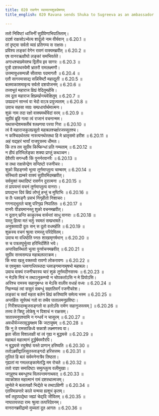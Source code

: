 ```yaml
---
title: 020 रावणेन स्वामात्यशुकप्रेषणम्
title_english: 020 Ravana sends Shuka to Sugreeva as an ambassador

---
```

<div class="audioEmbed"  caption="श्रीराम-हरिसीताराममूर्ति-घनपाठिभ्यां वचनम्" src="https://archive.org/download/Ramayana-recitation-Sriram-harisItArAmamUrti-Ghanapaati-v2/Kanda_6/Kanda_6_YK-020-Ravana_sends_Shuka_to_Sugreeva_as_an_ambassador.mp3"></div>

ततो निविष्टां ध्वजिनीं सुग्रीवेणाभिपालिताम्।  
ददर्श राक्षसोऽभ्येत्य शार्दूलो नाम वीर्यवान् ॥ 6.20.1 ॥   
तां दृष्ट्वा सर्वतो व्यग्रं प्रतिगम्य स राक्षसः।  
प्रविश्य लङ्कां वेगेन रावणं वाक्यमब्रवीत् ॥ 6.20.2 ॥   
एष वानरऋक्षौघो लङ्कां समभिवर्तते।  
अगाधश्चाप्रमेयश्च द्वितीय इव सागरः ॥ 6.20.3 ॥   
पुत्रौ दशरथस्येमौ भ्रातरौ रामलक्ष्मणौ।  
उत्तमायुधसम्पन्नौ सीतायाः पदमागतौ ॥ 6.20.4 ॥   
एतौ सागरमासाद्य सन्निविष्टौ महाद्युती ॥ 6.20.5 ॥   
बलमाकाशमावृत्य सर्वतो दशयोजनम् ॥ 6.20.6 ॥   
तत्त्वभूतं महाराज क्षिप्रं वेदितुमर्हसि।  
तव दूता महाराज क्षिप्रमर्हन्त्यवेक्षितुम् ॥ 6.20.7 ॥   
उपप्रदानं सान्त्वं वा भेदो वाऽत्र प्रयुज्यताम् ॥ 6.20.8 ॥   
उवाच सहसा व्यग्रः सम्प्रधार्यार्थमात्मनः।  
शुकं नाम तदा रक्षो वाक्यमर्थविदां वरम् ॥ 6.20.9 ॥   
सुग्रीवं ब्रूहि गत्वा त्वं राजानं वचनान्मम।  
यथासन्देशमक्लीबं श्लक्ष्णया परया गिरा ॥ 6.20.10 ॥   
त्वं वै महाराजकुलप्रसूतो महाबलश्चर्क्षरजस्सुतश्च।  
न कश्चिदर्थस्तव नास्त्यनर्थस्तथा हि मे भ्रातृसमो हरीश ॥ 6.20.11 ॥   
अहं यद्यहरं भार्यां राजपुत्रस्य धीमतः।  
किं तत्र तव सुग्रीव किष्किन्धां प्रति गम्यताम् ॥ 6.20.12 ॥   
न हीयं हरिभिर्लङ्का शक्या प्राप्तुं कथञ्चन।  
देवैरपि सगन्धर्वैः किं पुनर्नरवानरैः ॥ 6.20.13 ॥   
स तथा राक्षसेन्द्रेण सन्दिष्टो रजनीचरः।  
शुको विहङ्गमो भूत्वा तूर्णमाप्लुत्य चाम्बरम् ॥ 6.20.14 ॥   
संस्थितो ह्यम्बरे वाक्यं सुग्रीवमिदमब्रवीत्।  
सर्वमुक्तं यथादिष्टं रावणेन दुरात्मना ॥ 6.20.15 ॥   
तं प्रापयन्तं वचनं तूर्णमाप्लुत्य वानराः।  
प्रापद्यन्त दिवं क्षिप्रं लोप्तुं हन्तुं च मुष्टिभिः ॥ 6.20.16 ॥   
स तैः प्लवङ्गैः प्रसभं निगृहीतो निशाचरः।  
गगनाद्भूतले चाशु परिगृह्य निपातितः ॥ 6.20.17 ॥   
वानरैः पीड्यमानस्तु शुको वचनमब्रवीत्।  
न दूतान् घ्रन्ति काकुत्स्थ वार्यन्तां साधु वानराः ॥ 6.20.18 ॥   
यस्तु हित्वा मतं भर्तुः स्वमतं सम्प्रभाषते।  
अनुक्तवादी दूतः सन् स दूतो वधमर्हति ॥ 6.20.19 ॥   
शुकस्य वचनं श्रुत्वा रामस्तु परिदेवितम्।  
उवाच मा वधिष्ठेति घ्नतः शाखामृगर्षभान् ॥ 6.20.20 ॥   
स च पत्रलघुर्भूत्वा हरिभिर्दर्शिते भये।  
अन्तरिक्षस्थितो भूत्वा पुनर्वचनमब्रवीत् ॥ 6.20.21 ॥   
सुग्रीव सत्त्वसम्पन्न महाबलपराक्रम।  
किं मया खलु वक्तव्यो रावणो लोकरावणः ॥ 6.20.22 ॥   
स एवमुक्तः प्लवगाधिपस्तदा प्लवङ्गमानामृषभो महाबलः।  
उवाच वाक्यं रजनीचरस्य चारं शुकं तूर्णमदीनसत्त्वः ॥ 6.20.23 ॥   
न मेऽसि मित्रं न तथाऽनुकम्प्यो न चोपकर्ताऽसि न मे प्रियोऽसि।  
अरिश्च रामस्य सहानुबन्धः स मेऽसि वालीव वधार्ह वध्यः ॥ 6.20.24 ॥   
निहन्म्यहं त्वां ससुतं सबन्धुं सज्ञातिवर्गं रजनीचरेश।  
लङ्कां च सर्वां महता बलेन क्षिप्रं करिष्यामि समेत्य भस्म ॥ 6.20.25 ॥   
अन्तर्हितः सूर्यपथं गतो वा तथैव पातालमनुप्रविष्टः।  
[ गिरीशपादाम्बुजसङ्गतो वा हतोऽसि रामेण सहानुजस्त्वम् ] ॥ 6.20.26 ॥   
तस्य ते त्रिष्टु लोकेषु न पिशाचं न राक्षसम्।  
त्रातारमनुपश्यामि न गन्धर्वं न चासुरम् ॥ 6.20.27 ॥   
अवधीर्यज्जरावृद्धमक्षम किं जटायुषम् ॥ 6.20.28 ॥   
किं नु ते रामसान्निध्ये सकाशे लक्ष्मणस्य वा।  
हृता सीता विशालाक्षी यां त्वं गृह्य न बुद्ध्यसे ॥ 6.20.29 ॥   
महाबलं महात्मानं दुर्द्धर्षममरैरपि।  
न बुद्ध्यसे रघुश्रेष्ठं यस्ते प्राणान् हरिष्यति ॥ 6.20.30 ॥   
ततोऽब्रवीद्वालिसुतस्त्वङ्गदो हरिसत्तमः ॥ 6.20.31 ॥   
तुलितं हि बलं सर्वमनेनात्रैव तिष्ठता।  
गृह्यतां मा गमल्लङ्कामेतद्धि मम रोचते ॥ 6.20.32 ॥   
ततो राज्ञा समादिष्टाः समुत्प्लुत्य वलीमुखाः।  
जगृहुश्च बबन्धुश्च विलपन्तमनाथवत् ॥ 6.20.33 ॥   
व्याक्रोशत महात्मानं रामं दशरथात्मजम्।  
लुप्येते मे बलात्पक्षौ भिद्येते च तथाऽक्षिणी ॥ 6.20.34 ॥   
एतस्मिन्नन्तरे काले यन्मया ह्यशुभं कृतम्।  
सर्वं तदुपपद्येथा जह्यां चेद्यदि जीवितम् ॥ 6.20.35 ॥   
नाघातयत्तदा रामः श्रुत्वा तत्परिदेवनम्।  
वानरानब्रवीद्रामो मुच्यतां दूत आगतः ॥ 6.20.36 ॥   